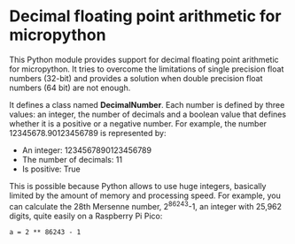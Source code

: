 # Decimal floating point arithmetic for micropython
This Python module provides support for decimal floating point arithmetic for micropython. It tries to overcome the limitations of single precision float numbers (32-bit) and provides a solution when double precision float numbers (64 bit) are not enough.

It defines a class named **DecimalNumber**. Each number is defined by three values: an integer, the number of decimals and a boolean value that defines whether it is a positive or a negative number. For example, the number 12345678.90123456789 is represented by:
* An integer: 1234567890123456789
* The number of decimals: 11
* Is positive: True

This is possible because Python allows to use huge integers, basically limited by the amount of memory and processing speed. For example, you can calculate the 28th Mersenne number, 2<sup>86243</sup>-1, an integer with 25,962 digits, quite easily on a Raspberry Pi Pico:

    a = 2 ** 86243 - 1




